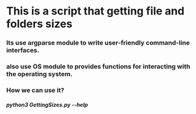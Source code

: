 # This is a script that getting file and folders sizes

### Its use argparse module to write user-friendly command-line interfaces.

### also use OS module to provides functions for interacting with the operating system.

### How we can use it?

##### python3 GettingSizes.py --help
